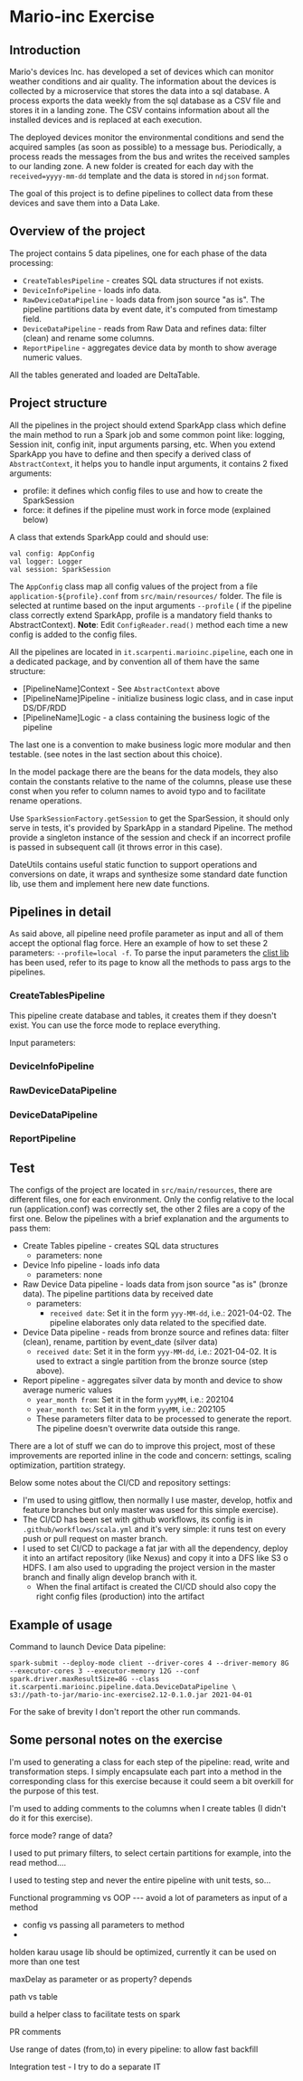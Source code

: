 # Mario-inc Exercise

## Introduction
Mario's devices Inc. has developed a set of devices which can monitor weather conditions and air
quality. The information about the devices is collected by a microservice that stores the data into a sql
database. A process exports the data weekly from the sql database as a CSV file and stores it in a
landing zone. The CSV contains information about all the installed devices and is replaced at each
execution.

The deployed devices monitor the environmental conditions and send the acquired samples (as soon as
possible) to a message bus. Periodically, a process reads the messages from the bus and writes the
received samples to our landing zone. A new folder is created for each day with the
`received=yyyy-mm-dd` template and the data is stored in `ndjson` format.

The goal of this project is to define pipelines to collect data from these devices and save them into a Data Lake. 

## Overview of the project

The project contains 5 data pipelines, one for each phase of the data processing:
 - `CreateTablesPipeline` - creates SQL data structures if not exists.
 - `DeviceInfoPipeline` - loads info data.
 - `RawDeviceDataPipeline` - loads data from json source "as is". The pipeline partitions data by event date, it's 
computed from timestamp field.
 - `DeviceDataPipeline` - reads from Raw Data and refines data: filter (clean) and rename some columns.
 - `ReportPipeline` - aggregates device data by month to show average numeric values.

All the tables generated and loaded are DeltaTable.

## Project structure

All the pipelines in the project should extend SparkApp class which define the main method to run a Spark job and some
common point like: logging, Session init, config init, input arguments parsing, etc.
When you extend SparkApp you have to define and then specify a derived class of `AbstractContext`, it helps you to handle
input arguments, it contains 2 fixed arguments: 
 - profile: it defines which config files to use and how to create the SparkSession
 - force: it defines if the pipeline must work in force mode (explained below)  

A class that extends SparkApp could and should use:
```
val config: AppConfig
val logger: Logger
val session: SparkSession 
```

The `AppConfig` class map all config values of the project from a file `application-${profile}.conf` from 
`src/main/resources/` folder. The file is selected at runtime based on the input arguments `--profile` ( if the pipeline
class correctly extend SparkApp, profile is a mandatory field thanks to AbstractContext).
**Note**: Edit `ConfigReader.read()` method each time a new config is added to the config files.

All the pipelines are located in `it.scarpenti.marioinc.pipeline`, each one in a dedicated package, and by convention 
all of them have the same structure:
 - [PipelineName]Context - See `AbstractContext` above
 - [PipelineName]Pipeline - initialize business logic class, and in case input DS/DF/RDD 
 - [PipelineName]Logic - a class containing the business logic of the pipeline 

The last one is a convention to make business logic more modular and then testable. (see notes in the last section about
this choice).

In the model package there are the beans for the data models, they also contain the constants relative to the name 
of the columns, please use these const when you refer to column names to avoid typo and to facilitate rename operations.

Use `SparkSessionFactory.getSession` to get the SparSession, it should only serve in tests, it's provided by SparkApp in
a standard Pipeline. The method provide a singleton instance of the session and check if an incorrect profile is passed
in subsequent call (it throws error in this case).

DateUtils contains useful static function to support operations and conversions on date, it wraps and synthesize some
standard date function lib, use them and implement here new date functions.

## Pipelines in detail
As said above, all pipeline need profile parameter as input and all of them accept the optional flag force. Here an 
example of how to set these 2 parameters: `--profile=local -f`. To parse the input parameters the 
[clist lib](https://github.com/backuity/clist) has been used, refer to its page to know all the methods to pass args
to the pipelines.   

[//]: # (TODO from here )

### CreateTablesPipeline
This pipeline create database and tables, it creates them if they doesn't exist. You can use the force mode to replace
everything.

Input parameters: 

### DeviceInfoPipeline

### RawDeviceDataPipeline

### DeviceDataPipeline

### ReportPipeline





## Test

The configs of the project are located in `src/main/resources`, there are different files, one for each environment. Only the config relative to the local run (application.conf) was correctly set, the other 2 files are a copy of the first one.
Below the pipelines with a brief explanation and the arguments to pass them: 
 - Create Tables pipeline - creates SQL data structures
   - parameters: none
 - Device Info pipeline - loads info data
   - parameters: none
 - Raw Device Data pipeline - loads data from json source "as is" (bronze data). The pipeline partitions data by received date
   - parameters:
     - `received date`: Set it in the form `yyy-MM-dd`, i.e.: 2021-04-02. The pipeline elaborates only data related to the specified date. 
 - Device Data pipeline - reads from bronze source and refines data: filter (clean), rename, partition by event_date (silver data)
   - `received date`: Set it in the form `yyy-MM-dd`, i.e.: 2021-04-02. It is used to extract a single partition from the bronze source (step above). 
 - Report pipeline - aggregates silver data by month and device to show average numeric values
   - `year_month from`: Set it in the form `yyyMM`, i.e.: 202104
   - `year_month to`: Set it in the form `yyyMM`, i.e.: 202105
   - These parameters filter data to be processed to generate the report. The pipeline doesn't overwrite data outside this range.

There are a lot of stuff we can do to improve this project, most of these improvements are reported inline in the code and concern: settings, scaling optimization, partition strategy. 

Below some notes about the CI/CD and repository settings:
- I'm used to using gitflow, then normally I use master, develop, hotfix and feature branches but only master was used for this simple exercise).
- The CI/CD has been set with github workflows, its config is in `.github/workflows/scala.yml` and it's very simple: it runs test on every push or pull request on master branch.
- I used to set CI/CD to package a fat jar with all the dependency, deploy it into an artifact repository (like Nexus) and copy it into a DFS like S3 o HDFS. I am also used to upgrading the project version in the master branch and finally align develop branch with it.
  - When the final artifact is created the CI/CD should also copy the right config files (production) into the artifact

## Example of usage

Command to launch Device Data pipeline: 
```shell
spark-submit --deploy-mode client --driver-cores 4 --driver-memory 8G --executor-cores 3 --executor-memory 12G --conf spark.driver.maxResultSize=8G --class it.scarpenti.marioinc.pipeline.data.DeviceDataPipeline \
s3://path-to-jar/mario-inc-exercise2.12-0.1.0.jar 2021-04-01
```

For the sake of brevity I don't report the other run commands. 


## Some personal notes on the exercise

I'm used to generating a class for each step of the pipeline: read, write and transformation steps. I simply encapsulate
each part into a method in the corresponding class for this exercise because it could seem a bit overkill for the purpose
of this test.

I'm used to adding comments to the columns when I create tables (I didn't do it for this exercise).

[//]: # (TODO Notes on gitflow? )

force mode? 
range of data?

I used to put primary filters, to select certain partitions for example, into the read method....

I used to testing step and never the entire pipeline with unit tests, so...

 
Functional programming vs OOP --- avoid a lot of parameters as input of a method
  - config vs passing all parameters to method
  - 

holden karau usage lib should be optimized, currently it can be used on more than one test

maxDelay as parameter or as property? depends

path vs table

build a helper class to facilitate tests on spark

PR comments

Use range of dates (from,to) in every pipeline: to allow fast backfill

Integration test - I try to do a separate IT